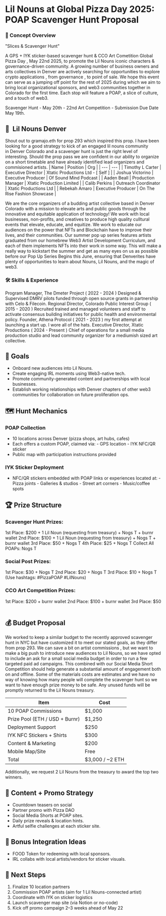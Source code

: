 # Lil Nouns at Global Pizza Day 2025: POAP Scavenger Hunt Proposal


### 🧠 Concept Overview 
"Slices & Scavenger Hunt"

A GPS + IYK sticker-based scavenger hunt & CCO Art Cometition Global Pizza Day , May 22nd 2025, to promote the Lil Nouns iconic characters & governance-driven community.
A growing number of business owners and arts collectives in Denver are actively searching for opportunities to explore crypto applications , from governance , to point of sale. We hope this event can serve as a jumping off point for the rest of 2025 during which we aim to bring local organizational sponsors, and web3 communities together in Colorado for the first time. 
Each stop will feature a POAP, a slice of culture, and a touch of web3.

Scavenger Hunt - May 20th - 22nd
Art Competition - Submission Due Date May 19th.

## 🥰  Lil Nouns Denver ##
Shout out to gramajo.eth for prop 293 which inspired this prop. I have been looking for a good strategy to kick of an engaged lil nouns community  
in Denver Colorado and a scavenger hunt is just the right level of interesting. Should the prop pass we are confident in our ability to organize on a 
short timetable and have already identified lead organizers and commisioned artists.
| Name | Position | Org |
| --- | --- |
| Timothy L Carter | Executive Director | Xtatic Productions Ltd - [ Self ] |
| Joshua Victorino | Executive Producer | Of Sound Mind Podcast |
| Aaden Beall | Production Manager | Xtatic Production Limited |
| Calib Perkins | Outreach Coordinator | Xtatic Productions Ltd |
| Rebekah Amaro | Executive Producer | On The Rise Fashion Showcase |

We are the core organizers of a budding artist collective based in Denver Colorado with a mission to elevate arts and public goods through the innovative
and equitable application of technology! We work with local businesses, non-profits, and creatives to produce high quality culltural events that elevate, 
educate, and equitize. We work to educate our audiences on the power that NFTs and Blockchain have to improve their lives, and their communities. Our summer pop up 
series features artists graduated from our homebrew Web3 Artist Development Curriculum, and each of them implements NFTs into their work in some way. This will make a really 
way to kickstart the summer and get as many eyes on us as possible before our Pop Up Series Begins this June, ensuring that Denverites have plenty of opportunities to learn about 
Nouns, Lil Nouns, and the magic of web3. 


### 🛠 Skills & Experience ###
Program Manager, The Dmeter Project ( 2022 - 2024 ) Designed & Supervised DMRV pilots funded through open source grants in partnership with Celo & Filecoin. 
Regional Director, Colorado Public Interest Group ( 2015 - 2020 ) Recruited trained and managed volunteers and staff to activate consensus building initiatives for public health and environmental policy. 
Founder, Athena Protocol ( 2021 - 2023 ) my first attempt at launching a start up. I wore all of the hats. 
Executive Director, Xtatic Productions ( 2024 - Present ) Chief of operations for a small media production studio and lead community organizer for a mediumish sized art collective. 



## 🎯 Goals ##
- Onboard new audiences into Lil Nouns.
- Create engaging IRL moments using Web3-native tech.
- Promote community-generated content and partnerships with local businesses.
- Establish working relationships with Denver chapters of other web3 communities
  for collaboration on future proliferation ops.



## 🗺 Hunt Mechanics ##
### POAP Collection ###
- 10 locations across Denver (pizza shops, art hubs, cafes)
- Each offers a custom POAP, claimed via:
      - GPS location
      - IYK NFC/QR sticker
- Public map with participation instructions provided

### IYK Sticker Deployment ###
- NFC/QR stickers embedded with POAP links or experiences located at:
      - Pizza joints
      - Galleries & studios
      - Street art corners
      - Music/coffee spots




## 🏆 Prize Structure

### Scavenger Hunt Prizes:
1st Place: $200 + 1 Lil Noun (requesting from treasury) + Nogs T + burnr wallet
2nd Place: $100 + 1 Lil Noun (requesting from treasury) + Nogs T + burnr wallet
3rd Place: $50 + Nogs T 
4th Place: $25 + Nogs T 
Collect All POAPs: Nogs T

### Social Post Prizes:
1st Place: $30 + Nogs T 
2nd Place: $20 + Nogs T 
3rd Place: $10 + Nogs T
(Use hashtags: #PizzaPOAP #LilNouns)

### CCO Art Competition Prizes:
1st Place: $200 + burnr wallet
2nd Place: $100 + burnr wallet
3rd Place: $50   



## 💰 Budget Proposal
We worked to keep a similar budget to the recently approved scavenger hunt in NYC but have customized it to meet our stated goals, 
as they differ from prop 293. We can save a bit on artist commissions , but we want to make a big push to introduce new audiences to Lil Nouns, 
so we have opted to include an ask for a small social media budget in order to run a few targeted paid ad campaigns. This combined with our Social Media Short 
Competition should help generate a substantial amount of engagement both on and offline. Some of the materials costs are estimates and we have no way of knowing 
how many people will complete the scavenger hunt so we want to have enough prize money to be safe. Any unused funds will be promptly returned to the Lil Nouns treasury.

|  Item   |      Cost       |
| ------------------- | ----------------- |
| 10 POAP Commissions    |   $1,000     |
| Prize Pool (ETH / USD + Burnr)   | $1,250   |
| Deployment Support |  $250  |
| IYK NFC Stickers + Shirts |  $300  |
| Content & Marketing |  $200  |
| Mobile Map/Site |  Free  |
|  Total  |  $3,000 / ~2 ETH  |
Additionally, we request 2 Lil Nouns from the treasury to award the top two winners.


## 🤳 Content + Promo Strategy
- Countdown teasers on social
- Partner promo with Pizza DAO 
- Social Media Shorts at POAP sites.
- Daily prize reveals & location hints.
- Artful selfie challenges at each sticker site.



## 🔗 Bonus Integration Ideas
- FOOD Token for redeeming with local sponsors.
- IRL collabs with local artists/vendors for sticker visuals.



## 📍 Next Steps
1. Finalize 10 location partners
2. Commission POAP artists (aim for 1 Lil Nouns-connected artist)
3. Coordinate with IYK on sticker logistics
4. Launch scavenger map site (via Notion or no-code)
5. Kick off promo campaign 2–3 weeks ahead of May 22

